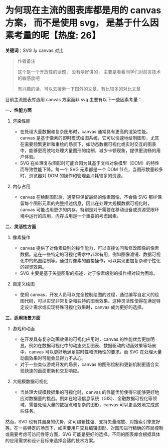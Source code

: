 # 为何现在主流的图表库都是用的 canvas 方案， 而不是使用 svg， 是基于什么因素考量的呢【热度: 26】

**关键词**：SVG 与 canvas 对比

> 作者备注
>
> 这个是一个开放性的话题， 没有啥好讲的， 主要是看看同学们对前言技术的敏感度吧
>
> 有兴趣的话，可以去搜索一下国外的文章，有比较多的对比文章

目前主流图表库选用 canvas 方案而非 svg 主要有以下一些因素考量：

**一、性能方面**

1. 渲染性能

   - 在处理大量数据和复杂图形时，canvas 通常具有更高的渲染性能。canvas 是基于像素的即时模式绘图系统，它可以快速地绘制图形，尤其在需要频繁更新和重绘的场景下，如动态数据可视化或实时交互的图表中，能够更高效地处理大量图形的绘制，减少卡顿现象，提供更流畅的用户体验。
   - SVG 在处理复杂图形时可能会因为其基于文档对象模型（DOM）的特性而导致性能下降。每一个 SVG 元素都是一个 DOM 节点，当图形数量较多时，浏览器对 DOM 的操作和管理会消耗较多的资源。

2. 内存占用
   - canvas 在绘制图形后，通常只保留最终的像素图像，不会像 SVG 那样保留每个图形元素的完整描述信息，因此在处理大规模数据可视化时，canvas 可能占用更少的内存。特别是对于需要在移动设备或资源受限环境中运行的应用，内存占用是一个重要的考虑因素。

**二、灵活性方面**

1. 像素操作

   - canvas 提供了对像素级别的操作能力，可以直接访问和修改图像的像素数据。这在一些特定的可视化需求中非常有用，例如图像滤镜、数据可视化中的热图绘制等。通过对像素的直接操作，可以实现更加复杂和个性化的视觉效果。
   - SVG 主要是基于矢量图形的描述，对于像素级别的操作相对较为困难。

2. 自定义绘图
   - 使用 canvas，开发人员可以完全控制绘图的过程，通过编写自定义的绘图代码，可以实现非常复杂和独特的图表效果。这种灵活性使得在满足特定设计需求或实现特殊可视化效果时，canvas 成为更好的选择。

**三、适用场景方面**

1. 游戏和动画

   - 在开发具有复杂动画效果的可视化应用时，canvas 的性能优势更加明显。例如在数据可视化中的动态交互图表、数据驱动的动画效果等场景中，canvas 可以更好地满足实时性和流畅性的要求。而 SVG 在处理大量动画效果时可能会显得力不从心。
   - 对于一些类似游戏开发的场景，canvas 的图形绘制和更新机制更适合实现快速的画面更新和交互响应。

2. 大规模数据可视化
   - 当处理大规模数据集的可视化时，canvas 的性能优势使得它能够更好地应对数据量的挑战。例如在地理信息系统（GIS）、金融数据可视化等领域，需要处理大量的数据点和复杂的图形，canvas 可以更高效地完成这些任务。

然而，SVG 也有其自身的优势，如可编辑性强、支持矢量缩放、对搜索引擎友好等。在一些特定的场景下，如需要用户交互编辑图形、对图形进行精确的布局控制或需要考虑可访问性等方面，SVG 可能是更好的选择。不同的图表库会根据具体的应用需求和设计目标来选择合适的技术方案。